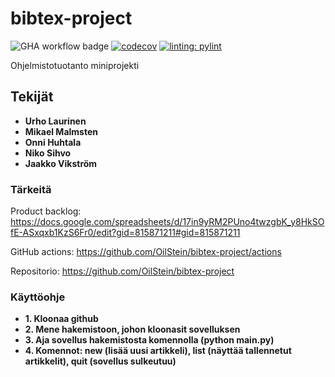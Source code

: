 # bibtex-project

![GHA workflow badge](https://github.com/OilStein/bibtex-project/actions/workflows/main.yml/badge.svg)
[![codecov](https://codecov.io/gh/OilStein/bibtex-project/graph/badge.svg?token=U9PFMK2HUW)](https://codecov.io/gh/OilStein/bibtex-project)
[![linting: pylint](https://img.shields.io/badge/linting-pylint-yellowgreen)](https://github.com/pylint-dev/pylint)

Ohjelmistotuotanto miniprojekti

## Tekijät
- **Urho Laurinen**
- **Mikael Malmsten**
- **Onni Huhtala**
- **Niko Sihvo**
- **Jaakko Vikström**

### Tärkeitä

Product backlog: https://docs.google.com/spreadsheets/d/17in9yRM2PUno4twzgbK_y8HkSOfE-ASxqxb1KzS6Fr0/edit?gid=815871211#gid=815871211

GitHub actions: https://github.com/OilStein/bibtex-project/actions

Repositorio: https://github.com/OilStein/bibtex-project


### Käyttöohje
- **1. Kloonaa github**
- **2. Mene hakemistoon, johon kloonasit sovelluksen**
- **3. Aja sovellus hakemistosta komennolla (python main.py)**
- **4. Komennot: new (lisää uusi artikkeli), list (näyttää tallennetut artikkelit), quit (sovellus sulkeutuu)**